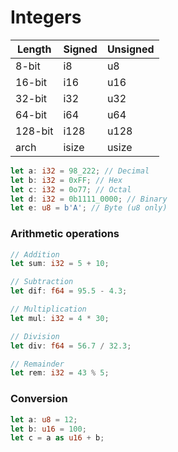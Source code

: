 # Integers

| Length  | Signed | Unsigned |
| ------- | ------ | -------- |
| 8-bit   | i8     | u8       |
| 16-bit  | i16    | u16      |
| 32-bit  | i32    | u32      |
| 64-bit  | i64    | u64      |
| 128-bit | i128   | u128     |
| arch    | isize  | usize    |

```rs
let a: i32 = 98_222; // Decimal
let b: i32 = 0xFF; // Hex
let c: i32 = 0o77; // Octal
let d: i32 = 0b1111_0000; // Binary
let e: u8 = b'A'; // Byte (u8 only)
```

### Arithmetic operations

```rs
// Addition
let sum: i32 = 5 + 10;

// Subtraction
let dif: f64 = 95.5 - 4.3;

// Multiplication
let mul: i32 = 4 * 30;

// Division
let div: f64 = 56.7 / 32.3;

// Remainder
let rem: i32 = 43 % 5;
```

### Conversion

```rs
let a: u8 = 12;
let b: u16 = 100;
let c = a as u16 + b;
```
